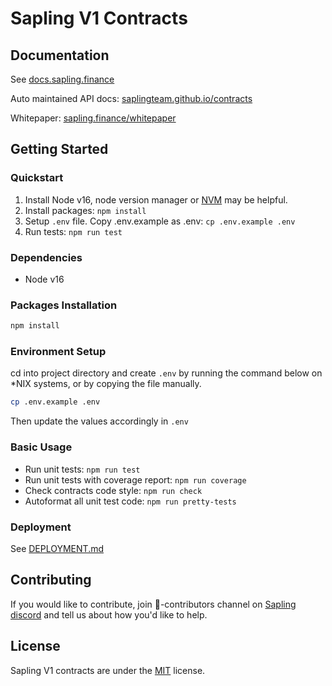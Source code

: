 # Sapling V1 Contracts

## Documentation
See [docs.sapling.finance](https://docs.sapling.finance)

Auto maintained API docs: [saplingteam.github.io/contracts](https://saplingteam.github.io/contracts)

Whitepaper: [sapling.finance/whitepaper](https://sapling.finance/whitepaper)

## Getting Started

### Quickstart
1. Install Node v16, node version manager or [NVM](https://github.com/nvm-sh/nvm) may be helpful. 
2. Install packages: `npm install`
3. Setup `.env` file. Copy .env.example as .env: `cp .env.example .env`
4. Run tests: `npm run test`

### Dependencies

- Node v16

### Packages Installation

```sh
npm install
```

### Environment Setup
cd into project directory and create ```.env``` by running the command below on *NIX systems, or by copying the file manually.

```sh
cp .env.example .env
```

Then update the values accordingly in `.env`

### Basic Usage

- Run unit tests: `npm run test`
- Run unit tests with coverage report: `npm run coverage` 
- Check contracts code style: `npm run check`
- Autoformat all unit test code: `npm run pretty-tests`

### Deployment

See [DEPLOYMENT.md](DEPLOYMENT.md)

## Contributing

If you would like to contribute, join 👥-contributors channel on [Sapling discord](https://discord.gg/BPjRn2wn5F) 
and tell us about how you'd like to help.

## License 
Sapling V1 contracts are under the [MIT](https://raw.githubusercontent.com/SaplingTeam/contracts/v1/LICENSE) license.
